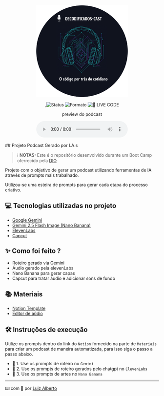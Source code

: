 <p align="center">
<img 
    src="./assets/cover.png"
    width="300"
/>
</p>

<p align="center">
<a href="https://dio.me/">
    <img 
    >
</a>
  <img alt="Status" src="https://img.shields.io/badge/status-concluído-brightgreen">
  <img alt="Formato" src="https://img.shields.io/badge/formato-MP3-red">
<img 
    src="https://img.shields.io/badge/🔴_PodCast-FF5E72" 
    alt="🔴 LIVE CODE">
</a>
</p>

<p align="center">
    preview do podcast
    <div align="center">
    <audio src="output/Decodificados-Ep.01.mp3" controls title="Podcast editado"></audio>
</div>

</p>
## Projeto Podcast Gerado por I.A.s


 > ℹ️ **NOTAS:** Este é o repositório desenvolvido durante um Boot Camp oferrecido pela [DIO](https://dio.me)

Projeto com o objetivo de gerar um podcast utilizando ferramentas de IA através de prompts mais trabalhado.

Utilizou-se uma esteira de prompts para gerar cada etapa do processo criativo.

## 💻 Tecnologias utilizadas no projeto

- [Google Gemini](https://gemini.google.com/app?hl=pt-BR) 
- [Gemini 2.5 Flash Image (Nano Banana)](hhttps://aistudio.google.com/prompts/new_chat)
- [ElevenLabs](https://beta.elevenlabs.io/)
- [Capcut](https://www.capcut.com/pt-br/)

## ✨ Como foi feito ?

- Roteiro gerado via Gemini
- Áudio gerado pela elevenLabs
- Nano Banana para gerar capas
- Capcut para tratar áudio e adicionar sons de fundo

## 📚 Materiais

- [Notion Template](https://www.notion.so/PAS-Podcast-AI-Studio-28c0535a80e281129abbcc44f1ae679d?source=copy_link)
- [Editor de aúdio](https://www.capcut.com/editor?from_page=landing_page&__action_from=picture_V%C3%ADdeos%20profissionais%20em%20minutos,%20n%C3%A3o%20em%20horas.)


## 🛠️ Instruções de execução

Utilize os prompts dentro do link do `Notion` fornecido na parte de `Materiais` para criar um podcast de maneira automatizada, para isso siga o passo a passo abaixo.

- 🤖 1. Use os prompts de roteiro no `Gemini`
- 🤖 2. Use os prompts de roteiro gerados pelo chatgpt no  `ElevenLabs`
- 🤖 3. Use os prompts de artes no `Nano Banana`



---

⌨️ com 💜 por [Luiz Alberto](https://github.com/L-AlbCS)
